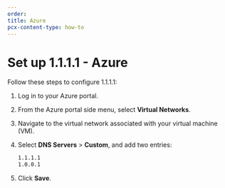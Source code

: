 ```yaml
---
order:
title: Azure
pcx-content-type: how-to
---
```


# Set up 1.1.1.1 - Azure

Follow these steps to configure 1.1.1.1:

1. Log in to your Azure portal.
1. From the Azure portal side menu, select **Virtual Networks**.
1. Navigate to the virtual network associated with your virtual machine (VM).
1. Select **DNS Servers** > **Custom**, and add two entries:

    ```txt
    1.1.1.1
    1.0.0.1
    ```

1. Click **Save**.